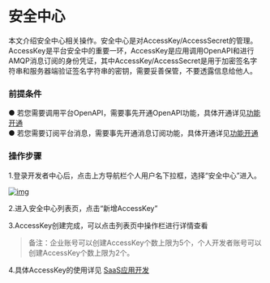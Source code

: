 # 安全中心

本文介绍安全中心相关操作。安全中心是对AccessKey/AccessSecret的管理。AccessKey是平台安全中的重要一环，AccessKey是应用调用OpenAPI和进行AMQP消息订阅的身份凭证，其中AccessKey/AccessSecret是用于加密签名字符串和服务器端验证签名字符串的密钥，需要妥善保管，不要透露信息给他人。

### **前提条件**

● 若您需要调用平台OpenAPI，需要事先开通OpenAPI功能，具体开通详见[功能开通](/guide/saas/FunctionOpen.md)<br />
● 若您需要订阅平台消息，需要事先开通消息订阅功能，具体开通详见[功能开通](/guide/saas/FunctionOpen.md)

### **操作步骤**

1.登录开发者中心后，点击上方导航栏个人用户名下拉框，选择“安全中心”进入。

<a data-fancybox title="img" href="/guide/image2022-3-12_14-58-31.png?version=1&modificationDate=1647067705000&api=v2">![img](/guide/image2022-3-12_14-58-31.png?version=1&modificationDate=1647067705000&api=v2)</a>

2.进入安全中心列表页，点击“新增AccessKey”

3.AccessKey创建完成，可以点击列表页中操作栏进行详情查看

>备注：企业账号可以创建AccessKey个数上限为5个，个人开发者账号可以创建AccessKey个数上限为2个。

4.具体AccessKey的使用详见 [SaaS应用开发](/saasDevelop/CommunicatOverview.md)
